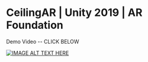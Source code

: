 # CeilingAR | Unity 2019 | AR Foundation

Demo Video -- CLICK BELOW

[![IMAGE ALT TEXT HERE](https://i9.ytimg.com/vi/7JCxyEw5mmQ/mqdefault.jpg?v=6123dcb3&sqp=COSatIkG&rs=AOn4CLCrs1Yci0nhOvygGBcre-Jy1mCuFw)](https://youtu.be/7JCxyEw5mmQ)
